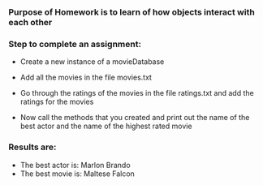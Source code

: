 ### Purpose of Homework is to learn of how objects interact with each other

### Step to complete an assignment:

* Create a new instance of a movieDatabase

* Add all the movies in the file movies.txt

* Go through the ratings of the movies in the file ratings.txt and add the ratings for the movies

* Now call the methods that you created and print out the name of the best actor and the name of the highest rated movie


### Results are:
* The best actor is: Marlon Brando
* The best movie is: Maltese Falcon
